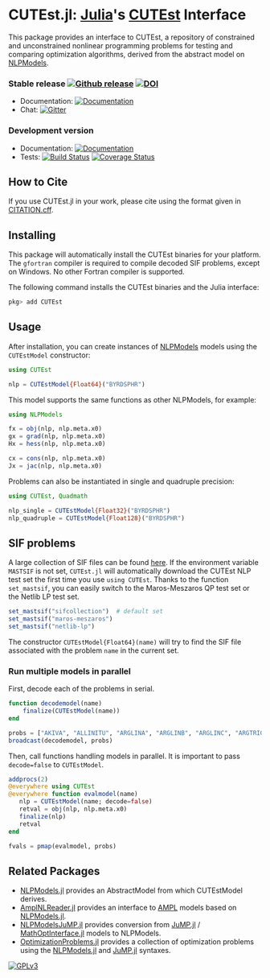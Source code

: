 # CUTEst.jl: [Julia](http://julialang.org)'s [CUTEst](https://github.com/ralna/CUTEst/wiki) Interface

This package provides an interface to CUTEst, a repository of
constrained and unconstrained nonlinear programming problems for testing and
comparing optimization algorithms, derived from the abstract model on
[NLPModels](https://github.com/JuliaSmoothOptimizers/NLPModels.jl).

### Stable release [![Github release](https://img.shields.io/github/release/JuliaSmoothOptimizers/CUTEst.jl.svg)](https://github.com/JuliaSmoothOptimizers/CUTEst.jl/releases/latest) [![DOI](https://zenodo.org/badge/30661559.svg)](https://zenodo.org/badge/latestdoi/30661559)

- Documentation: [![Documentation](https://img.shields.io/badge/docs-stable-blue.svg)](https://jso.dev/CUTEst.jl/stable)
- Chat: [![Gitter](https://img.shields.io/gitter/room/JuliaSmoothOptimizers/JuliaSmoothOptimizers.svg)](https://gitter.im/JuliaSmoothOptimizers/JuliaSmoothOptimizers)

### Development version

- Documentation: [![Documentation](https://img.shields.io/badge/docs-latest-blue.svg)](https://jso.dev/CUTEst.jl/latest)
- Tests:
[![Build Status](https://travis-ci.org/JuliaSmoothOptimizers/CUTEst.jl.svg?branch=main)](https://travis-ci.org/JuliaSmoothOptimizers/CUTEst.jl)
[![Coverage Status](https://coveralls.io/repos/JuliaSmoothOptimizers/CUTEst.jl/badge.svg?branch=main)](https://coveralls.io/r/JuliaSmoothOptimizers/CUTEst.jl?branch=main)

## How to Cite

If you use CUTEst.jl in your work, please cite using the format given in [CITATION.cff](https://github.com/JuliaSmoothOptimizers/CUTEst.jl/blob/main/CITATION.cff).

## Installing

This package will automatically install the CUTEst binaries for your platform.
The `gfortran` compiler is required to compile decoded SIF problems, except on Windows.
No other Fortran compiler is supported.

The following command installs the CUTEst binaries and the Julia interface:

```julia
pkg> add CUTEst
```

## Usage

After installation, you can create instances of
[NLPModels](https://github.com/JuliaSmoothOptimizers/NLPModels.jl) models using
the `CUTEstModel` constructor:

```julia
using CUTEst

nlp = CUTEstModel{Float64}("BYRDSPHR")
```

This model supports the same functions as other NLPModels, for example:

```julia
using NLPModels

fx = obj(nlp, nlp.meta.x0)
gx = grad(nlp, nlp.meta.x0)
Hx = hess(nlp, nlp.meta.x0)

cx = cons(nlp, nlp.meta.x0)
Jx = jac(nlp, nlp.meta.x0)
```

Problems can also be instantiated in single and quadruple precision:

```julia
using CUTEst, Quadmath

nlp_single = CUTEstModel{Float32}("BYRDSPHR")
nlp_quadruple = CUTEstModel{Float128}("BYRDSPHR")
```

## SIF problems

A large collection of SIF files can be found [here](https://bitbucket.org/optrove/workspace/repositories/).
If the environment variable `MASTSIF` is not set, `CUTEst.jl` will automatically download the CUTEst
NLP test set the first time you use `using CUTEst`.
Thanks to the function `set_mastsif`, you can easily switch to the Maros-Meszaros QP test set
or the Netlib LP test set.

```julia
set_mastsif("sifcollection")  # default set
set_mastsif("maros-meszaros")
set_mastsif("netlib-lp")
```

The constructor `CUTEstModel{Float64}(name)` will try to find the SIF file associated with the problem `name` in the current set.

### Run multiple models in parallel

First, decode each of the problems in serial.

```julia
function decodemodel(name)
    finalize(CUTEstModel(name))
end

probs = ["AKIVA", "ALLINITU", "ARGLINA", "ARGLINB", "ARGLINC", "ARGTRIGLS", "ARWHEAD"]
broadcast(decodemodel, probs)
```

Then, call functions handling models in parallel. It is important to pass `decode=false` to `CUTEstModel`.

```julia
addprocs(2)
@everywhere using CUTEst
@everywhere function evalmodel(name)
   nlp = CUTEstModel(name; decode=false)
   retval = obj(nlp, nlp.meta.x0)
   finalize(nlp)
   retval
end

fvals = pmap(evalmodel, probs)
```

## Related Packages

- [NLPModels.jl](https://github.com/JuliaSmoothOptimizers/NLPModels.jl) provides an
  AbstractModel from which CUTEstModel derives.
- [AmplNLReader.jl](https://github.com/JuliaSmoothOptimizers/AmplNLReader.jl)
  provides an interface to [AMPL](http://www.ampl.com) models based on
  [NLPModels.jl](https://github.com/JuliaSmoothOptimizers/NLPModels.jl).
- [NLPModelsJuMP.jl](https://github.com/JuliaSmoothOptimizers/NLPModelsJuMP.jl.git)
  provides conversion from [JuMP.jl](https://github.com/jump-dev/JuMP.jl) / [MathOptInterface.jl](https://github.com/jump-dev/MathOptInterface.jl) models to NLPModels.
- [OptimizationProblems.jl](https://github.com/JuliaSmoothOptimizers/OptimizationProblems.jl) provides a collection of optimization problems using the [NLPModels.jl](https://github.com/JuliaSmoothOptimizers/NLPModels.jl) and [JuMP.jl](https://github.com/jump-dev/JuMP.jl) syntaxes.

[![GPLv3](http://www.gnu.org/graphics/lgplv3-88x31.png)](http://www.gnu.org/licenses/lgpl.html "LGPLv3")
